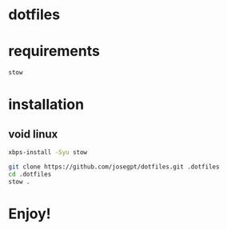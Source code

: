 # dotfiles

# requirements

```sh
stow
```

# installation

## void linux
```sh
xbps-install -Syu stow
```

```sh
git clone https://github.com/josegpt/dotfiles.git .dotfiles
cd .dotfiles
stow .
```

# Enjoy!


